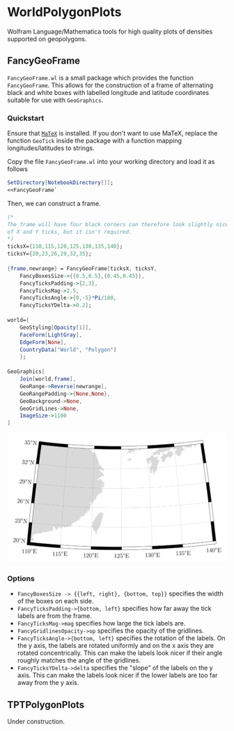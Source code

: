 # WorldPolygonPlots

Wolfram Language/Mathematica tools for high quality plots of densities supported on geopolygons. 

## FancyGeoFrame

`FancyGeoFrame.wl` is a small package which provides the function `FancyGeoFrame`. This allows for the construction of a frame of alternating black and white boxes with labelled longitude and latitude coordinates suitable for use with `GeoGraphics`. 

### Quickstart

Ensure that [`MaTeX`](http://szhorvat.net/pelican/latex-typesetting-in-mathematica.html) is installed. If you don't want to use MaTeX, replace the function `GeoTick` inside the package with a function mapping longitudes/latitudes to strings.

Copy the file `FancyGeoFrame.wl` into your working directory and load it as follows

```mathematica
SetDirectory[NotebookDirectory[]];
<<FancyGeoFrame`
```

Then, we can construct a frame.

```mathematica
(*
The frame will have four black corners can therefore look slightly nicer if there are an even number 
of X and Y ticks, but it isn't required.
*)
ticksX={110,115,120,125,130,135,140};
ticksY={20,23,26,29,32,35};

{frame,newrange} = FancyGeoFrame[ticksX, ticksY, 
    FancyBoxesSize->{{0.5,0.5},{0.45,0.45}},
    FancyTicksPadding->{2,3},
    FancyTicksMag->2.5, 
    FancyTicksAngle->{0,-5}*Pi/180,
    FancyTicksYDelta->0.2];

world={
    GeoStyling[Opacity[1]], 
    FaceForm[LightGray], 
    EdgeForm[None], 
    CountryData["World", "Polygon"]
    };

GeoGraphics[
	Join[world,frame],
	GeoRange->Reverse[newrange],
	GeoRangePadding->{None,None},
	GeoBackground->None,
	GeoGridLines->None,
	ImageSize->1100
]
```
![FancyGeoFrame output](assets/FGF_example.png)

### Options

- `FancyBoxesSize -> {{left, right}, {bottom, top}}` specifies the width of the boxes on each side.
- `FancyTicksPadding->{bottom, left}` specifies how far away the tick  labels are from the frame.
- `FancyTicksMag->mag` specifies how large the tick labels are.
- `FancyGridlinesOpacity->op` specifies the opacity of the gridlines.
- `FancyTicksAngle->{bottom, left}` specifies the rotation of the labels. On the y axis, the labels are rotated uniformly and on the x axis they are rotated concentrically. This can make the labels look nicer if their angle roughly matches the angle of the gridlines. 
- `FancyTicksYDelta->delta` specifies the "slope" of the labels on the y axis. This can make the labels look nicer if the lower labels are too far away from the y axis.

## TPTPolygonPlots

Under construction.


